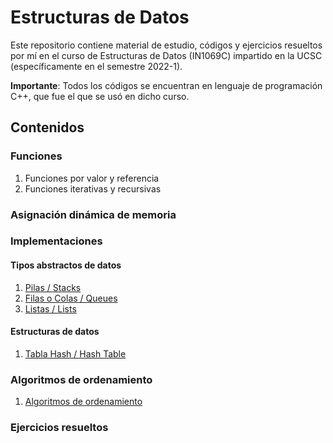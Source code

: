 # Estructuras de Datos

Este repositorio contiene material de estudio, códigos y ejercicios resueltos por mí en el curso de Estructuras de Datos (IN1069C) impartido en la UCSC (específicamente en el semestre 2022-1).

**Importante**: Todos los códigos se encuentran en lenguaje de programación C++, que fue el que se usó en dicho curso.

## Contenidos

### Funciones

1. Funciones por valor y referencia
2. Funciones iterativas y recursivas

### Asignación dinámica de memoria

### Implementaciones

#### Tipos abstractos de datos
1. [Pilas / Stacks](https://github.com/AlvaroMolinaCL/EstructurasDeDatos/tree/main/stacksPilas)
2. [Filas o Colas / Queues](https://github.com/AlvaroMolinaCL/EstructurasDeDatos/tree/main/queuesFilas)
3. [Listas / Lists](https://github.com/AlvaroMolinaCL/EstructurasDeDatos/tree/main/listsListas)

#### Estructuras de datos
1. [Tabla Hash / Hash Table](https://github.com/AlvaroMolinaCL/EstructurasDeDatos/tree/main/tablaHash)

### Algoritmos de ordenamiento

1. [Algoritmos de ordenamiento](https://github.com/AlvaroMolinaCL/EstructurasDeDatos/tree/main/algoritmosOrdenamiento)

### Ejercicios resueltos